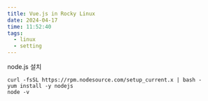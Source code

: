 ```yaml
---
title: Vue.js in Rocky Linux
date: 2024-04-17
time: 11:52:40
tags:
  - linux
  - setting
---
```

node.js 설치
```
curl -fsSL https://rpm.nodesource.com/setup_current.x | bash -
yum install -y nodejs
node -v
```

